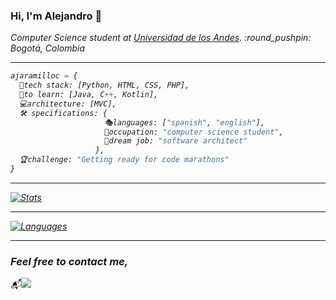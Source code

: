 ### Hi, I'm Alejandro 👋

<p><em>Computer Science student at <a href="https://uniandes.edu.co">Universidad de los Andes</a>. :round_pushpin: Bogotá, Colombia</br><em>

<hr>

```py
ajaramilloc = {
  🔧tech stack: [Python, HTML, CSS, PHP],
  🎯to learn: [Java, C++, Kotlin],
  💻architecture: [MVC],
  🛠 specifications: {     
                     🎭languages: ["spanish", "english"],
                     📕occupation: "computer science student",
                     🚀dream job: "software architect"
                   },
  🏆challenge: "Getting ready for code marathons"
}
```
<hr>

[![Stats](https://github-readme-stats.vercel.app/api?username=ajaramilloc&show_icons=true&theme=algolia)](https://github.com/ajaramilloc/github-readme-stats)

<hr>

[![Languages](https://github-readme-stats.vercel.app/api/top-langs/?username=ajaramilloc&layout=compact&theme=algolia)](https://github.com/ajaramilloc/github-readme-stats)

<hr>

### Feel free to contact me,

<p align="center">

:mailbox_with_mail:[<img src="https://img.shields.io/badge/Email-a.jaramilloc2%40uniandes.edu.co-blue">](mailto:a.jaramilloc2@uniandes.edu.co)</a>

</p>
